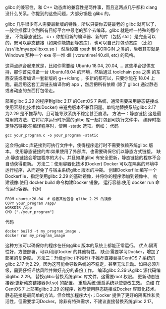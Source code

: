 glibc 的兼容性，和 C++ 动态库的兼容性是两件事，而且这两点几乎都和 clang 没什么关系。你提到的这些问题，大部分锅是 glibc 的。

glibc 几乎很少有人需要最新版的特性，所以只要你去链最老的 glibc 就可以了，一般会推荐让你到所有目标平台中最老的那个去编译。glibc 就是唯一特殊的那个崽，
不能静态链接。 c++ 你想用新的编译器、新的库（包括 std ）是完全可以的，既可以静态链接（如果你能搞到静态库），也可以自己打包动态库
（比如 /usr/lib/myapp/libxxx.so ） 然后设置 rpath 到 $ORIGIN 之类的，后者其实就是 Windows 那种一个 exe 带一堆 dll ( vcruntime140.dll, etc) 的风格。

这两点综合起来就是，比如你需要给 Ubuntu 18.04, 20.04, ... 这些平台提供支持，那你首先准备一台 Ubuntu18.04 的环境，然后通过 toolchain ppa 之类
的东西安装或者编译一套新版的 g++/clang ，多新的都可以，只要你能在 18.04 上跑。最后用这套工具链去编译你的 app ，然后把所有依赖 (除了 glibc) 
通过静态或者动态的东西打包带走。

部署glibc 2.29 的程序到glibc 2.17 的CentOS 7 系统，通常需要采用静态链接或使用容器化技术(如Docker) 来避免版本不兼容问题。单纯地替换系统glibc 2.17 为2.29 是不推荐的，且可能导致系统不稳定甚至崩溃。
方法一：静态链接
这是最常用的方法，它将程序运行时所需的glibc 库一起打包到可执行文件中。
编译时指定静态链接:在编译程序时，使用 -static 选项。例如：
代码

    gcc your_program.c -o your_program -static
这会将glibc 库链接到可执行文件中，使得程序运行时不需要依赖系统glibc 版本。
使用静态链接的库:如果使用了外部库，也需要确保它们以静态方式链接。
缺点:静态链接会增加程序的大小，并且如果glibc 有安全更新，静态链接的程序不会自动获得更新。
方法二：使用容器化技术(Docker)
Docker 可以在隔离的环境中运行程序，从而避免了与宿主系统glibc 版本的冲突。
创建Dockerfile:编写一个Dockerfile，指定使用glibc 2.29 的基础镜像，并将你的程序添加到镜像中。
构建镜像:使用 docker build 命令构建Docker 镜像。
运行容器:使用 docker run 命令运行容器。
代码

    FROM ubuntu:20.04  # 或者其他包含 glibc 2.29 的镜像
    COPY your_program /app/
    WORKDIR /app
    CMD ["./your_program"]
代码

    docker build -t my_program_image .
    docker run my_program_image
这种方法可以确保你的程序在任何glibc 版本的系统上都能正常运行。
优点:隔离性好，方便部署，可以利用Docker 的其他特性。
缺点:需要学习Docker，增加了部署的复杂度。
方法三：升级glibc (不推荐)
不推荐直接替换CentOS 7 系统的glibc 2.17 为2.29，因为这可能会导致系统的不稳定，甚至无法启动。如果必须升级，需要仔细评估风险并做好充分的备份工作。
编译glibc 2.29:从glibc 源代码编译glibc 2.29。
替换glibc:替换系统glibc 库文件，这需要root 权限。
更新动态链接器:更新动态链接器(ld.so) 的配置。
重启系统:重启系统以使更改生效。
总结
在CentOS 7 上部署glibc 2.29 的程序，推荐使用静态链接或Docker 容器化技术。静态链接是最简单的方法，但会增加程序大小；Docker 提供了更好的隔离性和灵活性，但需要学习Docker。除非有特殊需求，不建议直接替换系统glibc 2.17。
